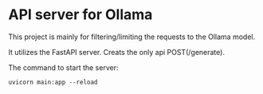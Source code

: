 # API server for Ollama

This project is mainly for filtering/limiting the requests to the Ollama model.</br>

It utilizes the FastAPI server. Creats the only api POST(/generate).</br>

The command to start the server:

```
uvicorn main:app --reload
```
